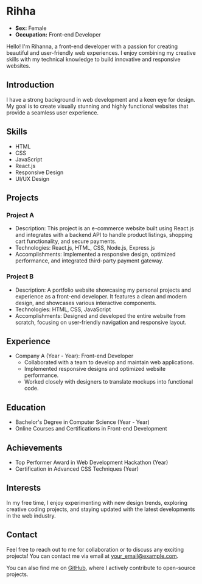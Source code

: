 # Rihha

- **Sex:** Female
- **Occupation:** Front-end Developer

Hello! I'm Rihanna, a front-end developer with a passion for creating beautiful and user-friendly web experiences. I enjoy combining my creative skills with my technical knowledge to build innovative and responsive websites.

## Introduction

I have a strong background in web development and a keen eye for design. My goal is to create visually stunning and highly functional websites that provide a seamless user experience.

## Skills

- HTML
- CSS
- JavaScript
- React.js
- Responsive Design
- UI/UX Design

## Projects

### Project A

- Description: This project is an e-commerce website built using React.js and integrates with a backend API to handle product listings, shopping cart functionality, and secure payments.
- Technologies: React.js, HTML, CSS, Node.js, Express.js
- Accomplishments: Implemented a responsive design, optimized performance, and integrated third-party payment gateway.

### Project B

- Description: A portfolio website showcasing my personal projects and experience as a front-end developer. It features a clean and modern design, and showcases various interactive components.
- Technologies: HTML, CSS, JavaScript
- Accomplishments: Designed and developed the entire website from scratch, focusing on user-friendly navigation and responsive layout.

## Experience

- Company A (Year - Year): Front-end Developer
  - Collaborated with a team to develop and maintain web applications.
  - Implemented responsive designs and optimized website performance.
  - Worked closely with designers to translate mockups into functional code.

## Education

- Bachelor's Degree in Computer Science (Year - Year)
- Online Courses and Certifications in Front-end Development

## Achievements

- Top Performer Award in Web Development Hackathon (Year)
- Certification in Advanced CSS Techniques (Year)

## Interests

In my free time, I enjoy experimenting with new design trends, exploring creative coding projects, and staying updated with the latest developments in the web industry.

## Contact

Feel free to reach out to me for collaboration or to discuss any exciting projects! You can contact me via email at [your_email@example.com](mailto:opelam22@gmail.com).

You can also find me on [GitHub](https://github.com/Rihha), where I actively contribute to open-source projects.
